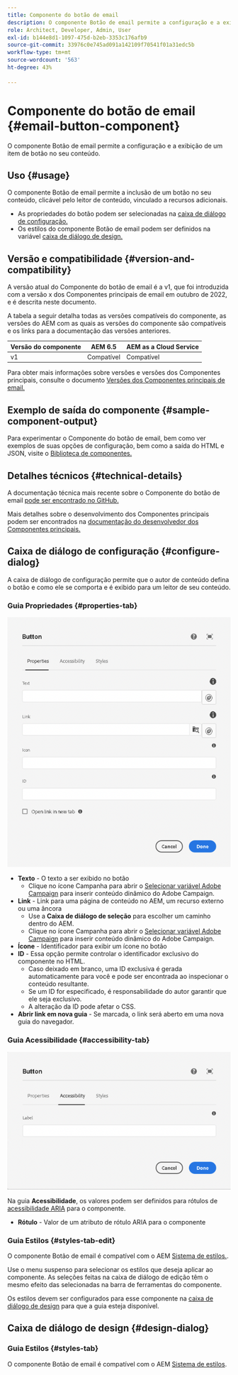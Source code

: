 ```yaml
---
title: Componente do botão de email
description: O componente Botão de email permite a configuração e a exibição de um item de botão no seu conteúdo.
role: Architect, Developer, Admin, User
exl-id: b144e8d1-1097-475d-b2eb-3353c176afb9
source-git-commit: 33976c0e745ad091a142109f70541f01a31edc5b
workflow-type: tm+mt
source-wordcount: '563'
ht-degree: 43%

---
```



# Componente do botão de email {#email-button-component}

O componente Botão de email permite a configuração e a exibição de um item de botão no seu conteúdo.

## Uso {#usage}

O componente Botão de email permite a inclusão de um botão no seu conteúdo, clicável pelo leitor de conteúdo, vinculado a recursos adicionais.

* As propriedades do botão podem ser selecionadas na [caixa de diálogo de configuração.](#configure-dialog)
* Os estilos do componente Botão de email podem ser definidos na variável [caixa de diálogo de design.](#design-dialog)

## Versão e compatibilidade {#version-and-compatibility}

A versão atual do Componente do botão de email é a v1, que foi introduzida com a versão x dos Componentes principais de email em outubro de 2022, e é descrita neste documento.

A tabela a seguir detalha todas as versões compatíveis do componente, as versões do AEM com as quais as versões do componente são compatíveis e os links para a documentação das versões anteriores.

| Versão do componente | AEM 6.5 | AEM as a Cloud Service |
|---|---|---|
| v1 | Compatível | Compatível |

Para obter mais informações sobre versões e versões dos Componentes principais, consulte o documento [Versões dos Componentes principais de email.](/help/email/versions.md)

## Exemplo de saída do componente {#sample-component-output}

Para experimentar o Componente do botão de email, bem como ver exemplos de suas opções de configuração, bem como a saída do HTML e JSON, visite o [Biblioteca de componentes.](https://adobe.com/go/aem_cmp_library_email_button)

## Detalhes técnicos {#technical-details}

A documentação técnica mais recente sobre o Componente do botão de email [pode ser encontrado no GitHub.](https://adobe.com/go/aem_cmp_tech_email_button_v1)

Mais detalhes sobre o desenvolvimento dos Componentes principais podem ser encontrados na [documentação do desenvolvedor dos Componentes principais.](/help/developing/overview.md)

## Caixa de diálogo de configuração {#configure-dialog}

A caixa de diálogo de configuração permite que o autor de conteúdo defina o botão e como ele se comporta e é exibido para um leitor de seu conteúdo.

### Guia Propriedades {#properties-tab}

![Guia Propriedades da caixa de diálogo de edição do componente de Botão](/help/email/assets/email-button-edit-properties.png)

* **Texto** - O texto a ser exibido no botão
   * Clique no ícone Campanha para abrir o [Selecionar variável Adobe Campaign](/help/email/campaign-variables.md) para inserir conteúdo dinâmico do Adobe Campaign.
* **Link** - Link para uma página de conteúdo no AEM, um recurso externo ou uma âncora
   * Use a **Caixa de diálogo de seleção** para escolher um caminho dentro do AEM.
   * Clique no ícone Campanha para abrir o [Selecionar variável Adobe Campaign](/help/email/campaign-variables.md) para inserir conteúdo dinâmico do Adobe Campaign.
* **Ícone** - Identificador para exibir um ícone no botão
* **ID** - Essa opção permite controlar o identificador exclusivo do componente no HTML.
   * Caso deixado em branco, uma ID exclusiva é gerada automaticamente para você e pode ser encontrada ao inspecionar o conteúdo resultante.
   * Se um ID for especificado, é responsabilidade do autor garantir que ele seja exclusivo.
   * A alteração da ID pode afetar o CSS.
* **Abrir link em nova guia** - Se marcada, o link será aberto em uma nova guia do navegador.

### Guia Acessibilidade {#accessibility-tab}

![Guia Acessibilidade da caixa de diálogo de edição do componente de Botão](/help/email/assets/email-button-edit-accessibility.png)

Na guia **Acessibilidade**, os valores podem ser definidos para rótulos de [acessibilidade ARIA](https://www.w3.org/WAI/standards-guidelines/aria/) para o componente.

* **Rótulo** - Valor de um atributo de rótulo ARIA para o componente

### Guia Estilos {#styles-tab-edit}

O componente Botão de email é compatível com o AEM [Sistema de estilos.](/help/get-started/authoring.md#component-styling).

Use o menu suspenso para selecionar os estilos que deseja aplicar ao componente. As seleções feitas na caixa de diálogo de edição têm o mesmo efeito das selecionadas na barra de ferramentas do componente.

Os estilos devem ser configurados para esse componente na [caixa de diálogo de design](#design-dialog) para que a guia esteja disponível.

## Caixa de diálogo de design {#design-dialog}

### Guia Estilos {#styles-tab}

O componente Botão de email é compatível com o AEM [Sistema de estilos](/help/get-started/authoring.md#component-styling).
